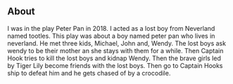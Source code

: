 ## About
I was in the play Peter Pan in 2018. I acted as a lost boy from Neverland named tootles. This play was about a boy named peter pan who lives in neverland. He met three kids, Michael, John and, Wendy. The lost boys ask wendy to be their mother an she stays with them for a while. Then Captain Hook tries to kill the lost boys and kidnap Wendy. Then the brave girls led by Tiger Lily become friends with the lost boys. Then go to Captain Hooks ship to defeat him and he gets chased of by a crocodile.
